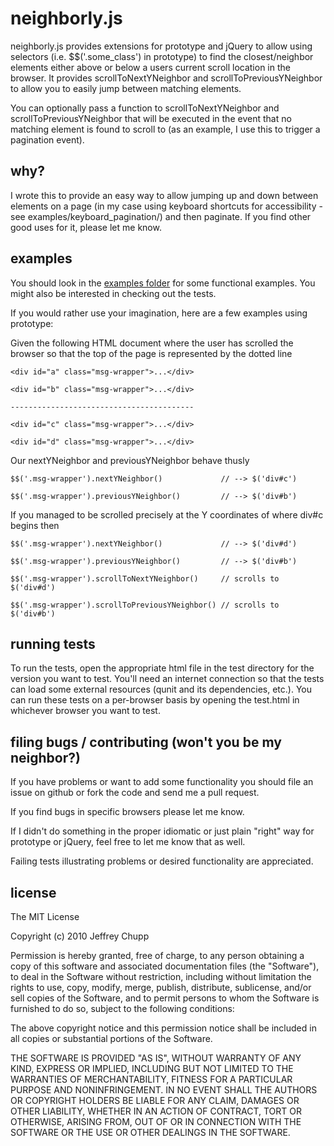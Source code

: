 neighborly.js
=============

neighborly.js provides extensions for prototype and jQuery to allow using selectors (i.e. $$('.some_class') in prototype) to find the closest/neighbor elements either above or below a users current scroll location in the browser.  It provides scrollToNextYNeighbor and scrollToPreviousYNeighbor to allow you to easily jump between matching elements.

You can optionally pass a function to scrollToNextYNeighbor and scrollToPreviousYNeighbor that will be executed in the event that no matching element is found to scroll to (as an example, I use this to trigger a pagination event).


why?
-------------

I wrote this to provide an easy way to allow jumping up and down between elements on a page (in my case using keyboard shortcuts for accessibility - see examples/keyboard_pagination/) and then paginate.  If you find other good uses for it, please let me know.


examples
-------------

You should look in the [examples folder](examples) for some functional examples.  You might also be interested in checking out the tests.

If you would rather use your imagination, here are a few examples using prototype:

Given the following HTML document where the user has scrolled the browser so that the top of the page is represented by the dotted line


    <div id="a" class="msg-wrapper">...</div>

    <div id="b" class="msg-wrapper">...</div>

    -----------------------------------------

    <div id="c" class="msg-wrapper">...</div>

    <div id="d" class="msg-wrapper">...</div>

Our nextYNeighbor and previousYNeighbor behave thusly

    $$('.msg-wrapper').nextYNeighbor()             // --> $('div#c')

    $$('.msg-wrapper').previousYNeighbor()         // --> $('div#b')

If you managed to be scrolled precisely at the Y coordinates of where div#c begins then

    $$('.msg-wrapper').nextYNeighbor()             // --> $('div#d')

    $$('.msg-wrapper').previousYNeighbor()         // --> $('div#b')

    $$('.msg-wrapper').scrollToNextYNeighbor()     // scrolls to $('div#d')

    $$('.msg-wrapper').scrollToPreviousYNeighbor() // scrolls to $('div#b')


running tests
-------------

To run the tests, open the appropriate html file in the test directory for the version you want to test.  You'll need an internet connection so that the tests can load some external resources (qunit and its dependencies, etc.).  You can run these tests on a per-browser basis by opening the test.html in whichever browser you want to test.


filing bugs / contributing (won't you be my neighbor?)
-------------

If you have problems or want to add some functionality you should file an issue on github or fork the code and send me a pull request.

If you find bugs in specific browsers please let me know.

If I didn't do something in the proper idiomatic or just plain "right" way for prototype or jQuery, feel free to let me know that as well.

Failing tests illustrating problems or desired functionality are appreciated.


license
-------------

The MIT License

Copyright (c) 2010 Jeffrey Chupp

Permission is hereby granted, free of charge, to any person obtaining a copy
of this software and associated documentation files (the "Software"), to deal
in the Software without restriction, including without limitation the rights
to use, copy, modify, merge, publish, distribute, sublicense, and/or sell
copies of the Software, and to permit persons to whom the Software is
furnished to do so, subject to the following conditions:

The above copyright notice and this permission notice shall be included in
all copies or substantial portions of the Software.

THE SOFTWARE IS PROVIDED "AS IS", WITHOUT WARRANTY OF ANY KIND, EXPRESS OR
IMPLIED, INCLUDING BUT NOT LIMITED TO THE WARRANTIES OF MERCHANTABILITY,
FITNESS FOR A PARTICULAR PURPOSE AND NONINFRINGEMENT. IN NO EVENT SHALL THE
AUTHORS OR COPYRIGHT HOLDERS BE LIABLE FOR ANY CLAIM, DAMAGES OR OTHER
LIABILITY, WHETHER IN AN ACTION OF CONTRACT, TORT OR OTHERWISE, ARISING FROM,
OUT OF OR IN CONNECTION WITH THE SOFTWARE OR THE USE OR OTHER DEALINGS IN
THE SOFTWARE.
